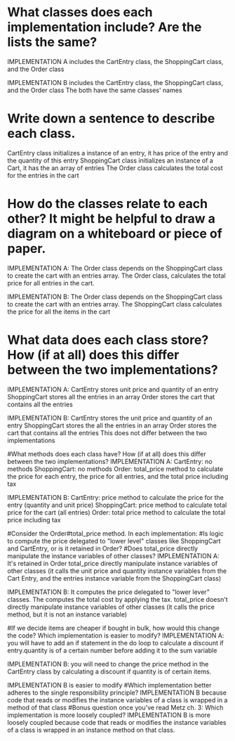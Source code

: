 # What classes does each implementation include? Are the lists the same?
IMPLEMENTATION A includes the CartEntry class, the ShoppingCart class, and the Order class

IMPLEMENTATION B includes the CartEntry class, the ShoppingCart class, and the Order class
The both have the same classes' names
# Write down a sentence to describe each class.
CartEntry class initializes a instance of an entry, it has price of the entry and the quantity of this entry
ShoppingCart class initializes an instance of a Cart, it has the an array of entries
The Order class calculates the total cost for the entries in the cart
# How do the classes relate to each other? It might be helpful to draw a diagram on a whiteboard or piece of paper.
IMPLEMENTATION A: The Order class depends on the ShoppingCart class to create the cart with an entries array. The Order class, calculates the total price for all entries in the cart.

IMPLEMENTATION B: The Order class depends on the ShoppingCart class to create the cart with an entries array. The ShoppingCart class calculates the price for all the items in the cart
# What data does each class store? How (if at all) does this differ between the two implementations?
IMPLEMENTATION A:
CartEntry stores unit price and quantity of an entry
ShoppingCart stores all the entries in an array
Order stores the cart that contains all the entries

IMPLEMENTATION B:
CartEntry stores the unit price and quantity of an entry
ShoppingCart stores the all the entries in an array
Order stores the cart that contains all the entries
This does not differ between the two implementations

#What methods does each class have? How (if at all) does this differ between the two implementations?
IMPLEMENTATION A:
CartEntry: no methods
ShoppingCart: no methods
Order: total_price method to calculate the price for each entry, the price for all entries, and the total price including tax

IMPLEMENTATION B:
CartEntry: price method to calculate the price for the entry (quantity and unit price)
ShoppingCart: price method to calculate total price for the cart (all entries)
Order: total price method to calculate the total price including tax

#Consider the Order#total_price method. In each implementation:
#Is logic to compute the price delegated to "lower level" classes like ShoppingCart and CartEntry, or is it retained in Order?
#Does total_price directly manipulate the instance variables of other classes?
IMPLEMENTATION A: It's retained in Order
total_price directly manipulate instance variables of other classes (it calls the unit price and quantity instance variables from the Cart Entry, and the entries instance variable from the ShoppingCart class)

IMPLEMENTATION B: It computes the price delegated to "lower lever" classes. The computes the total cost by applying the tax.
total_price doesn't directly manipulate instance variables of other classes (it calls the price method, but it is not an instance variable)

#If we decide items are cheaper if bought in bulk, how would this change the code? Which implementation is easier to modify?
IMPLEMENTATION A: you will have to add an if statement in the do loop to calculate a discount if entry.quantity is of a certain number before adding it to the sum variable

IMPLEMENTATION B: you will need to change the price method in the CartEntry class by calculating a discount if quantity is of certain items.

IMPLEMENTATION B is easier to modify
#Which implementation better adheres to the single responsibility principle?
IMPLEMENTATION B because code that reads or modifies the instance variables of a class is wrapped in a method of that class
#Bonus question once you've read Metz ch. 3: Which implementation is more loosely coupled?
IMPLEMENTATION B is more loosely coupled because code that reads or modifies the instance variables of a class is wrapped in an instance method on that class. 
